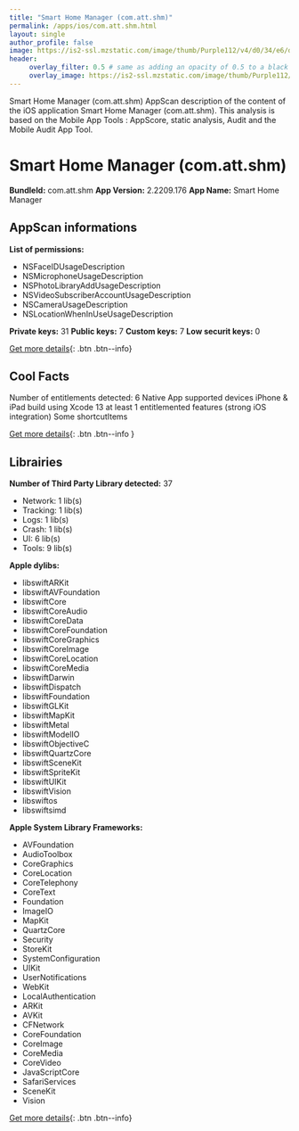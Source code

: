 ```yaml
---
title: "Smart Home Manager (com.att.shm)"
permalink: /apps/ios/com.att.shm.html
layout: single
author_profile: false
image: https://is2-ssl.mzstatic.com/image/thumb/Purple112/v4/d0/34/e6/d034e63a-0e24-3566-0c7d-cd04ff42342a/AppIcon-0-0-1x_U007emarketing-0-0-0-7-0-0-sRGB-0-0-0-GLES2_U002c0-512MB-85-220-0-0.png/512x512bb.jpg
header: 
     overlay_filter: 0.5 # same as adding an opacity of 0.5 to a black background
     overlay_image: https://is2-ssl.mzstatic.com/image/thumb/Purple112/v4/d0/34/e6/d034e63a-0e24-3566-0c7d-cd04ff42342a/AppIcon-0-0-1x_U007emarketing-0-0-0-7-0-0-sRGB-0-0-0-GLES2_U002c0-512MB-85-220-0-0.png/512x512bb.jpg
---
```

Smart Home Manager (com.att.shm) AppScan description of the content of the iOS application Smart Home Manager (com.att.shm). This analysis is based on the Mobile App Tools : AppScore, static analysis, Audit and the Mobile Audit App Tool.

# Smart Home Manager (com.att.shm)

**BundleId:** com.att.shm
**App Version:** 2.2209.176
**App Name:** Smart Home Manager


## AppScan informations 

**List of permissions:** 
- NSFaceIDUsageDescription
- NSMicrophoneUsageDescription
- NSPhotoLibraryAddUsageDescription
- NSVideoSubscriberAccountUsageDescription
- NSCameraUsageDescription
- NSLocationWhenInUseUsageDescription
  
  
**Private keys:** 31
**Public keys:** 7
**Custom keys:** 7
**Low securit keys:** 0
  
[Get more details](/pricing.html){: .btn .btn--info}

## Cool Facts

Number of entitlements detected: 6
Native App
supported devices iPhone & iPad
build using Xcode 13
at least 1 entitlemented features (strong iOS integration)
Some shortcutItems 
  
[Get more details](/pricing.html){: .btn .btn--info }

## Librairies 
**Number of Third Party Library detected:** 37
- Network: 1 lib(s)
- Tracking: 1 lib(s)
- Logs: 1 lib(s)
- Crash: 1 lib(s)
- UI: 6 lib(s)
- Tools: 9 lib(s)


**Apple dylibs:**
- libswiftARKit
- libswiftAVFoundation
- libswiftCore
- libswiftCoreAudio
- libswiftCoreData
- libswiftCoreFoundation
- libswiftCoreGraphics
- libswiftCoreImage
- libswiftCoreLocation
- libswiftCoreMedia
- libswiftDarwin
- libswiftDispatch
- libswiftFoundation
- libswiftGLKit
- libswiftMapKit
- libswiftMetal
- libswiftModelIO
- libswiftObjectiveC
- libswiftQuartzCore
- libswiftSceneKit
- libswiftSpriteKit
- libswiftUIKit
- libswiftVision
- libswiftos
- libswiftsimd


**Apple System Library Frameworks:**
- AVFoundation
- AudioToolbox
- CoreGraphics
- CoreLocation
- CoreTelephony
- CoreText
- Foundation
- ImageIO
- MapKit
- QuartzCore
- Security
- StoreKit
- SystemConfiguration
- UIKit
- UserNotifications
- WebKit
- LocalAuthentication
- ARKit
- AVKit
- CFNetwork
- CoreFoundation
- CoreImage
- CoreMedia
- CoreVideo
- JavaScriptCore
- SafariServices
- SceneKit
- Vision


  
[Get more details](/pricing.html){: .btn .btn--info}


